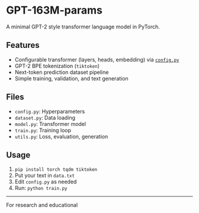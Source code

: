 # GPT-163M-params

A minimal GPT-2 style transformer language model in PyTorch.

## Features

- Configurable transformer (layers, heads, embedding) via [`config.py`](config.py)
- GPT-2 BPE tokenization (`tiktoken`)
- Next-token prediction dataset pipeline
- Simple training, validation, and text generation

## Files

- `config.py`: Hyperparameters
- `dataset.py`: Data loading
- `model.py`: Transformer model
- `train.py`: Training loop
- `utils.py`: Loss, evaluation, generation

## Usage

1. `pip install torch tqdm tiktoken`
2. Put your text in `data.txt`
3. Edit `config.py` as needed
4. Run: `python train.py`

---

For research and educational
